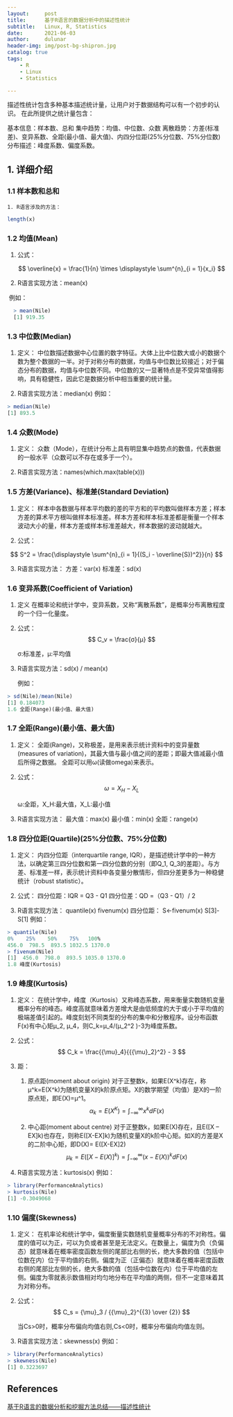 ```yaml
---
layout:     post
title:      基于R语言的数据分析中的描述性统计
subtitle:   Linux, R, Statistics
date:       2021-06-03
author:     dulunar
header-img: img/post-bg-shipron.jpg
catalog: true
tags:
    - R
    - Linux
    - Statistics

---
```


描述性统计包含多种基本描述统计量，让用户对于数据结构可以有一个初步的认识。
在此所提供之统计量包含：

基本信息：样本数、总和
集中趋势：均值、中位数、众数
离散趋势：方差(标准差)、变异系数、全距(最小值、最大值)、内四分位距(25%分位数、75%分位数)
分布描述：峰度系数、偏度系数。

## 1. 详细介绍
### 1.1 样本数和总和
    1. R语言涉及的方法：

```R
length(x)
```

### 1.2 均值(Mean)

  1. 公式：

     $$
     \overline{x} = \frac{1}{n} \times \displaystyle \sum^{n}_{i = 1}{x_i}
     $$

  2. R语言实现方法：mean(x)

​            例如：
```R
  > mean(Nile)
  [1] 919.35
```
### 1.3 中位数(Median)

1. 定义：
    中位数描述数据中心位置的数字特征。大体上比中位数大或小的数据个数为整个数据的一半。对于对称分布的数据，均值与中位数比较接近；对于偏态分布的数据，均值与中位数不同。中位数的又一显著特点是不受异常值得影响，具有稳健性，因此它是数据分析中相当重要的统计量。

2. R语言实现方法：median(x)
例如：

```R
> median(Nile)
[1] 893.5
```

### 1.4 众数(Mode)

1. 定义：
    众数（Mode），在统计分布上具有明显集中趋势点的数值，代表数据的一般水平（众数可以不存在或多于一个）。
    
2. R语言实现方法：names(which.max(table(x)))

### 1.5 方差(Variance)、标准差(Standard Deviation)

1. 定义：
   样本中各数据与样本平均数的差的平方和的平均数叫做样本方差；样本方差的算术平方根叫做样本标准差。样本方差和样本标准差都是衡量一个样本波动大小的量，样本方差或样本标准差越大，样本数据的波动就越大。

2. 公式：

$$
S^2 = \frac{\displaystyle \sum^{n}_{i = 1}{(S_i - \overline{S})^2}}{n}
$$

3. R语言实现方法：
   方差：var(x)
   标准差：sd(x)

### 1.6 变异系数(Coefficient of Variation)

1. 定义
   在概率论和统计学中，变异系数，又称“离散系数”，是概率分布离散程度的一个归一化量度。

2. 公式：
   $$
   C_v = \frac{σ}{μ}
   $$
   

   σ:标准差，μ:平均值

   

3. R语言实现方法：sd(x) / mean(x)

   例如：

```R
> sd(Nile)/mean(Nile)
[1] 0.184073
1.6 全距(Range)(最小值、最大值)
```

### 1.7 全距(Range)(最小值、最大值)

1. 定义：
    全距(Range)，又称极差，是用来表示统计资料中的变异量数(measures of variation)，其最大值与最小值之间的差距；即最大值减最小值后所得之数据。
    全距可以用ω(读做omega)来表示。

2. 公式：
   $$
   \omega = X_H - X_L
   $$
   

   ω:全距，X_H:最大值，X_L:最小值

3. R语言实现方法：
    最大值：max(x)
  最小值：min(x)
  全距：range(x)

### 1.8 四分位距(Quartile)(25%分位数、75%分位数)

1. 定义：
   内四分位距（interquartile range, IQR），是描述统计学中的一种方法，以确定第三四分位数和第一四分位数的分别（即Q_1, Q_3的差距）。与方差、标准差一样，表示统计资料中各变量分散情形，但四分差更多为一种稳健统计（robust statistic）。

2. 公式：
   四分位距：IQR = Q3 - Q1
   四分位差：QD =（Q3 - Q1）/ 2

3. R语言实现方法：
   quantile(x)
   fivenum(x)
   四分位距： S<-fivenum(x) S[3]-S[1]
   例如：

```R
> quantile(Nile)
0%    25%    50%    75%   100% 
456.0  798.5  893.5 1032.5 1370.0
> fivenum(Nile)
[1]  456.0  798.0  893.5 1035.0 1370.0
1.8 峰度(Kurtosis)
```

### 1.9 峰度(Kurtosis)

1. 定义：
在统计学中，峰度（Kurtosis）又称峰态系数，用来衡量实数随机变量概率分布的峰态。峰度高就意味着方差增大是由低频度的大于或小于平均值的极端差值引起的。峰度刻划不同类型的分布的集中和分散程序。设分布函数F(x)有中心矩μ_2, μ_4，则C_k=μ_4/(μ_2^2 )-3为峰度系数。

2. 公式：
   $$
   C_k = \frac{{\mu}_4}{{{\mu}_2}^2} - 3
   $$
   

3. 距：

   1) 原点距(moment about origin)
   对于正整数k，如果E(X^k)存在，称μ^k=E(X^k)为随机变量X的k阶原点矩。X的数学期望（均值）是X的一阶原点矩，即E(X)=μ^1。
   $$
   {\alpha }_k = E(X^K) = \displaystyle \int^{\infty}_{-{\infty}}{ x^k dF(x)}
   $$
   

   2) 中心距(moment about centre)
   对于正整数k，如果E(X)存在，且E([X – EX]k)也存在，则称E([X-EX]k)为随机变量X的k阶中心矩。如X的方差是X的二阶中心矩，即D(X)= E([X-EX]2)
   $$
   {\mu}_k = E({[X - E(X)]}^k) = \displaystyle \int^{\infty}_{-{\infty}} {(x - E(X))}^k dF(x)
   $$
   


4. R语言实现方法：kurtosis(x)
例如：

```R
> library(PerformanceAnalytics)
> kurtosis(Nile)
[1] -0.3049068	
```

### 1.10 偏度(Skewness)

1. 定义：
在机率论和统计学中，偏度衡量实数随机变量概率分布的不对称性。偏度的值可以为正，可以为负或者甚至是无法定义。在数量上，偏度为负（负偏态）就意味着在概率密度函数左侧的尾部比右侧的长，绝大多数的值（包括中位数在内）位于平均值的右侧。偏度为正（正偏态）就意味着在概率密度函数右侧的尾部比左侧的长，绝大多数的值（包括中位数在内）位于平均值的左侧。偏度为零就表示数值相对均匀地分布在平均值的两侧，但不一定意味着其为对称分布。

2. 公式：
   $$
   C_s = {\mu}_3 / {{\mu}_2}^{{3} \over {2}}
   $$
   


   当Cs>0时，概率分布偏向均值右则,Cs<0时，概率分布偏向均值左则。

3. R语言实现方法：skewness(x)
  例如：

```R
> library(PerformanceAnalytics)
> skewness(Nile)
[1] 0.3223697
```

## References

[基于R语言的数据分析和挖掘方法总结——描述性统计](https://www.cnblogs.com/tychyg/p/5277156.html)

